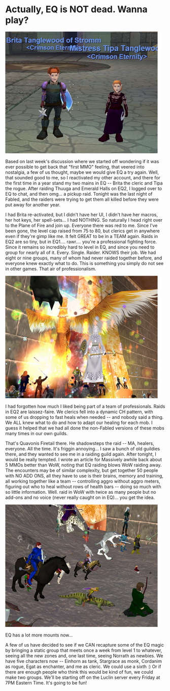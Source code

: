 # Actually, EQ is NOT dead. Wanna play?

![eqgame-2008-04-16-19-44-52-14.jpg](../uploads/2008/04/eqgame-2008-04-16-19-44-52-14.jpg)

Based on last week's discussion where we started off wondering if it was ever possible to get back that "first MMO" feeling, that veered into nostalgia, a few of us thought, maybe we would give EQ a try again. Well, that sounded good to me, so I reactivated my other account, and there for the first time in a year stand my two mains in EQ -- Brita the cleric and Tipa the rogue. After raiding Thuuga and Emerald Halls on EQ2, I logged over to EQ to chat, and then omg... a pickup raid. Tonight was the last night of Fabled, and the raiders were trying to get them all killed before they were put away for another year.

I had Brita re-activated, but I didn't have her UI, I didn't have her macros, her hot keys, her spell-sets... I had NOTHING. So naturally I head right over to the Plane of Fire and join up. Everyone there was red to me. Since I've been gone, the level cap raised from 75 to 80, but clerics get in anywhere even if they're gimp like me. It felt GREAT to be in a TEAM again. Raids in EQ2 are so tiny, but in EQ1.... rawr.... you're a professional fighting force. Since it remains so incredibly hard to level in EQ, and since you need to group for nearly all of it. Every. Single. Raider. KNOWS their job. We had eight or nine groups, many of whom had never raided together before, and everyone knew exactly what to do. This is something you simply do not see in other games. That air of professionalism.

![eqgame-2008-04-16-23-43-25-34.jpg](../uploads/2008/04/eqgame-2008-04-16-23-43-25-34.jpg)

I had forgotten how much I liked being part of a team of professionals. Raids in EQ2 are laissez-faire. We clerics fell into a dynamic CH pattern, with some of us dropping to fast heals when needed -- and nobody said a thing. We ALL knew what to do and how to adapt our healing for each mob. I guess it helped that we had all done the non-Fabled versions of these mobs many times in our own guilds.

That's Quavonis Firetail there. He shadowsteps the raid -- MA, healers, everyone. All the time. It's friggin annoying... I saw a bunch of old guildies there, and they wanted to see me in a raiding guild again. After tonight, I would be really tempted. I wrote an article for Massively awhile back about 5 MMOs better than WoW, noting that EQ raiding blows WoW raiding away. The encounters may be of similar complexity, but get together 50 people with NO ADD ONS, all they have to use is their brains, memory and training, all working together like a team -- controlling aggro without aggro meters, figuring out who to heal without rows of health bars -- doing so much with so little information. Well. raid in WoW with twice as many people but no add-ons and no voice (never really caught on in EQ)... you get the idea.

![eqgame-2008-04-17-01-26-08-40.jpg](../uploads/2008/04/eqgame-2008-04-17-01-26-08-40.jpg)

EQ has a lot more mounts now...

A few of us have decided to see if we CAN recapture some of the EQ magic by bringing a static group that meets once a week from level 1 to whatever, seeing all the new zones and, one last time, seeing Norrath as newbies. We have five characters now -- Einhorn as tank, Stargrace as monk, Cordanim as rogue, Egat as enchanter, and me as cleric. We could use a sixth :) Or if there are enough people who think this would be kind of fun, we could make two groups. We'll be starting off on the Luclin server every Friday at 7PM Eastern Time. It's going to be fun!

